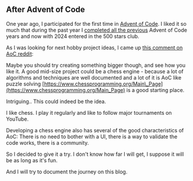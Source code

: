 ## After Advent of Code

One year ago, I participated for the first time in [Advent of Code](https://adventofcode.com). I liked it so much that during the past year I [completed all the previous](https://github.com/voberle/adventofcode) Advent of Code years and now with 2024 entered in the 500 stars club.

As I was looking for next hobby project ideas, I came up [this comment on AoC reddit](https://www.reddit.com/r/adventofcode/comments/1hsj69u/comment/m55ut54/?utm_source=share&utm_medium=web3x&utm_name=web3xcss&utm_term=1&utm_content=share_button):

Maybe you should try creating something bigger though, and see how you like it. A good mid-size project could be a chess engine \- because a lot of algorithms and techniques are well documented and a lot of it is AoC like puzzle solving [https://www.chessprogramming.org/Main\_Page](https://www.chessprogramming.org/Main_Page) is a good starting place.

Intriguing.. This could indeed be the idea.

I like chess. I play it regularly and like to follow major tournaments on YouTube.

Developing a chess engine also has several of the good characteristics of AoC: There is no need to bother with a UI, there is a way to validate the code works, there is a community.

So I decided to give it a try. I don't know how far I will get, I suppose it will be as long as it's fun.

And I will try to document the journey on this blog.  

